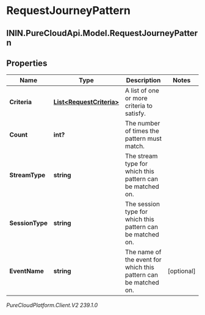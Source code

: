 # RequestJourneyPattern

## ININ.PureCloudApi.Model.RequestJourneyPattern

## Properties

|Name | Type | Description | Notes|
|------------ | ------------- | ------------- | -------------|
| **Criteria** | [**List&lt;RequestCriteria&gt;**](RequestCriteria) | A list of one or more criteria to satisfy. | |
| **Count** | **int?** | The number of times the pattern must match. | |
| **StreamType** | **string** | The stream type for which this pattern can be matched on. | |
| **SessionType** | **string** | The session type for which this pattern can be matched on. | |
| **EventName** | **string** | The name of the event for which this pattern can be matched on. | [optional] |



_PureCloudPlatform.Client.V2 239.1.0_
